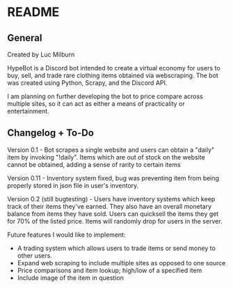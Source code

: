 # README
## General
Created by Luc Milburn

HypeBot is a Discord bot intended to create a virtual economy for users to buy, sell, and trade rare clothing items obtained via webscraping. The bot was created using Python, Scrapy, and the Discord API. 

I am planning on further developing the bot to price compare across multiple sites, so it can act as either a means of practicality or entertainment.

## Changelog + To-Do
Version 0.1 - Bot scrapes a single website and users can obtain a "daily" item by invoking "!daily". Items which are out of stock on the website cannot be obtained, adding a sense of rarity to certain items

Version 0.11 - Inventory system fixed, bug was preventing item from being properly stored in json file in user's inventory.

Version 0.2 (still bugtesting) - Users have inventory systems which keep track of their items they've earned. They also have an overall monetary balance from items they have sold. Users can quicksell the items they get for 70% of the listed price. Items will randomly drop for users in the server.

Future features I would like to implement:

 - A trading system which allows users to trade items or send money to other users.
 - Expand web scraping to include multiple sites as opposed to one source
 - Price comparisons and item lookup; high/low of a specified item
 - Include image of the item in question
